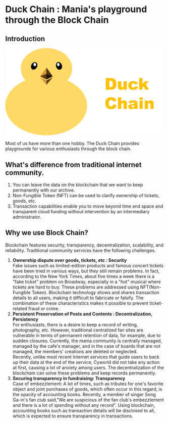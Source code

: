 # Duck Chain : Mania's playground through the Block Chain 
## Introduction

![logo](./logo.png)

Most of us have more than one hobby.
The Duck Chain provides playgrounds for various enthusiasts through the block chain.

## What's difference from traditional internet community.

1. You can leave the data on the blockchain that we want to keep permanently with our archive.
2. Non-Fungible Token (NFT) can be used to clarify ownership of tickets, goods, etc.
3. Transaction capabilities enable you to move beyond time and space and transparent cloud funding without intervention by an intermediary administrator.

## Why we use Block Chain?
Blockchain features security, transparency, decentralization, scalability, and reliability. Traditional community services have the following challenges.
1. **Ownership dispute over goods, tickets, etc : Security**   
Fake issues such as limited-edition products and famous concert tickets have been tried in various ways, but they still remain problems. In fact, according to the New York Times, about five times a week there is a "fake ticket" problem on Broadway, especially in a "hot" musical where tickets are hard to buy. These problems are addressed using NFT(Non-Fungible Token). Blockchain technology shows and shares transaction details to all users, making it difficult to fabricate or falsify. The combination of these characteristics makes it possible to prevent ticket-related fraud or crime.
2. **Persistent Preservation of Posts and Contents : Decentralization, Persistency**   
For enthusiasts, there is a desire to keep a record of writing, photography, etc. However, traditional centralized fan sites are vulnerable in terms of permanent retention of data, for example, due to sudden closures. Currently, the mania community is centrally managed, managed by the cafe's manager, and in the case of boards that are not managed, the members' creations are deleted or neglected.   
Recently, unlike most recent Internet services that guide users to back up their data at the end of the service, Cyworld did not take any action at first, causing a lot of anxiety among users. The decentralization of the blockchain can solve these problems and keep records permanently.
3. **Securing transparency in fundraising: Transparency**   
Case of embezzlement: A lot of times, such as tributes for one's favorite object and joint purchases of goods, which often occur in this regard, is the opacity of accounting books. Recently, a member of singer Song Ga-in's fan club said,"We are suspicious of the fan club's embezzlement and there is a lot of spending without any record". Using blockchain, accounting books such as transaction details will be disclosed to all, which is expected to ensure transparency in transactions.
